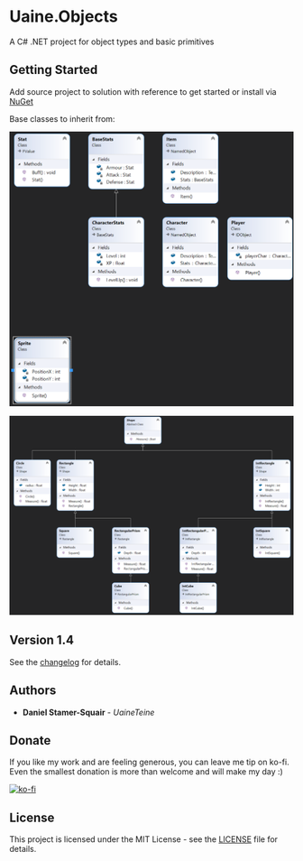 # Uaine.Objects

A C# .NET project for object types and basic primitives

## Getting Started

Add source project to solution with reference to get started or install via [NuGet](https://www.nuget.org/packages/Uaine.Objects/)

Base classes to inherit from:

![GameDiagram](https://raw.githubusercontent.com/uaineteine/Uaine.Objects/release/images/gameclasses.png)

![GameDiagram](https://raw.githubusercontent.com/uaineteine/Uaine.Objects/release/images/Shapes.png)

## Version 1.4

See the [changelog](changelog.txt) for details.

## Authors

* **Daniel Stamer-Squair** - *UaineTeine*

## Donate

If you like my work and are feeling generous, you can leave me tip on ko-fi. Even the smallest donation is more than welcome and will make my day :)

[![ko-fi](https://ko-fi.com/img/githubbutton_sm.svg)](https://ko-fi.com/C0C43PQ0I)

<!--Alternatively you can become a patron :D

[![patroen](https://i.imgur.com/SWniXXj.png)](https://www.patreon.com/bePatron?u=51145413)-->

## License

This project is licensed under the MIT License - see the [LICENSE](LICENSE) file for details.
